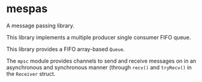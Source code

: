 # mespas

A message passing library.

This library implements a multiple producer single consumer FIFO queue.

This library provides a FIFO array-based `Queue`.

The `mpsc` module provides channels to send and receive messages on in an asynchronous
and synchronous manner (through `recv()` and `tryRecv()` in the `Receiver` struct.
